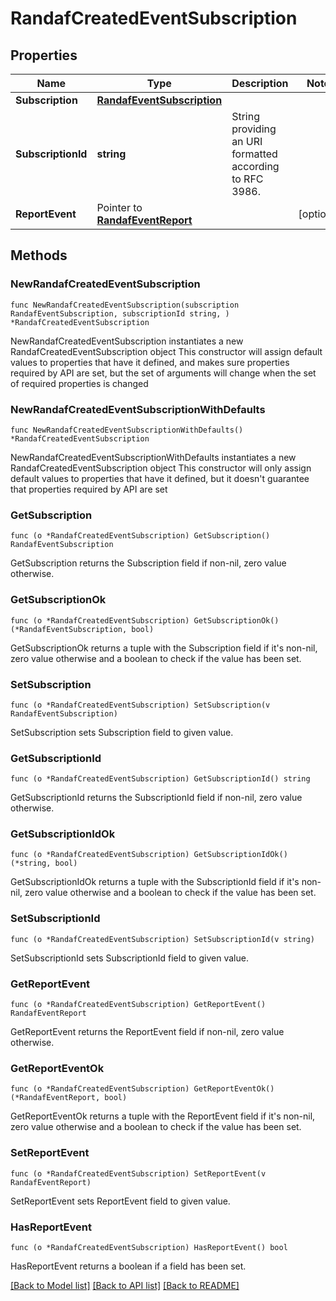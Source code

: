 # RandafCreatedEventSubscription

## Properties

Name | Type | Description | Notes
------------ | ------------- | ------------- | -------------
**Subscription** | [**RandafEventSubscription**](RandafEventSubscription.md) |  | 
**SubscriptionId** | **string** | String providing an URI formatted according to RFC 3986. | 
**ReportEvent** | Pointer to [**RandafEventReport**](RandafEventReport.md) |  | [optional] 

## Methods

### NewRandafCreatedEventSubscription

`func NewRandafCreatedEventSubscription(subscription RandafEventSubscription, subscriptionId string, ) *RandafCreatedEventSubscription`

NewRandafCreatedEventSubscription instantiates a new RandafCreatedEventSubscription object
This constructor will assign default values to properties that have it defined,
and makes sure properties required by API are set, but the set of arguments
will change when the set of required properties is changed

### NewRandafCreatedEventSubscriptionWithDefaults

`func NewRandafCreatedEventSubscriptionWithDefaults() *RandafCreatedEventSubscription`

NewRandafCreatedEventSubscriptionWithDefaults instantiates a new RandafCreatedEventSubscription object
This constructor will only assign default values to properties that have it defined,
but it doesn't guarantee that properties required by API are set

### GetSubscription

`func (o *RandafCreatedEventSubscription) GetSubscription() RandafEventSubscription`

GetSubscription returns the Subscription field if non-nil, zero value otherwise.

### GetSubscriptionOk

`func (o *RandafCreatedEventSubscription) GetSubscriptionOk() (*RandafEventSubscription, bool)`

GetSubscriptionOk returns a tuple with the Subscription field if it's non-nil, zero value otherwise
and a boolean to check if the value has been set.

### SetSubscription

`func (o *RandafCreatedEventSubscription) SetSubscription(v RandafEventSubscription)`

SetSubscription sets Subscription field to given value.


### GetSubscriptionId

`func (o *RandafCreatedEventSubscription) GetSubscriptionId() string`

GetSubscriptionId returns the SubscriptionId field if non-nil, zero value otherwise.

### GetSubscriptionIdOk

`func (o *RandafCreatedEventSubscription) GetSubscriptionIdOk() (*string, bool)`

GetSubscriptionIdOk returns a tuple with the SubscriptionId field if it's non-nil, zero value otherwise
and a boolean to check if the value has been set.

### SetSubscriptionId

`func (o *RandafCreatedEventSubscription) SetSubscriptionId(v string)`

SetSubscriptionId sets SubscriptionId field to given value.


### GetReportEvent

`func (o *RandafCreatedEventSubscription) GetReportEvent() RandafEventReport`

GetReportEvent returns the ReportEvent field if non-nil, zero value otherwise.

### GetReportEventOk

`func (o *RandafCreatedEventSubscription) GetReportEventOk() (*RandafEventReport, bool)`

GetReportEventOk returns a tuple with the ReportEvent field if it's non-nil, zero value otherwise
and a boolean to check if the value has been set.

### SetReportEvent

`func (o *RandafCreatedEventSubscription) SetReportEvent(v RandafEventReport)`

SetReportEvent sets ReportEvent field to given value.

### HasReportEvent

`func (o *RandafCreatedEventSubscription) HasReportEvent() bool`

HasReportEvent returns a boolean if a field has been set.


[[Back to Model list]](../README.md#documentation-for-models) [[Back to API list]](../README.md#documentation-for-api-endpoints) [[Back to README]](../README.md)


